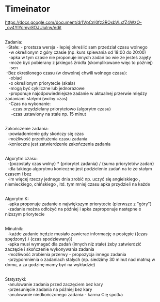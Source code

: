# Timeinator

https://docs.google.com/document/d/1VpCnl0fz3ROxbVLxfZ4WzO-_ov4YlYcmyr8OJUiuIrw/edit <br><br>

Zadania:<br>
  &nbsp;-Stałe: - prostsza wersja - lepiej określić sam przedział czasu wolnego<br>
    &nbsp;&nbsp;&nbsp;-w określonym z góry czasie (np. kurs śpiewania od 18:00 do 20:00)<br>
    &nbsp;&nbsp;&nbsp;-apka w tym czasie nie proponuje innych zadań bo wie że jesteś zajęty<br>
    &nbsp;&nbsp;&nbsp;-może być pobierany z jakiegoś źródła (skomplikowane więc to później)<br>
    &nbsp;&nbsp;&nbsp;-sen<br>
  &nbsp;-Bez określonego czasu (w dowolnej chwili wolnego czasu):<br>
    &nbsp;&nbsp;&nbsp;-obiad<br>
    &nbsp;&nbsp;&nbsp;-o określonym priorytecie (skala)<br>
    &nbsp;&nbsp;&nbsp;-mogą być cykliczne lub jednorazowe<br>
    &nbsp;&nbsp;&nbsp;-proponuje najodpowiedniejsze zadanie w aktualnej przerwie między zadaniami stałymi (wolny czas)<br>
    &nbsp;&nbsp;&nbsp;-Czas na wykonanie:<br>
      &nbsp;&nbsp;&nbsp;&nbsp;&nbsp;-czas przydzielany priorytetowo (algorytm czasu)<br>
      &nbsp;&nbsp;&nbsp;&nbsp;&nbsp;-czas ustawiony na stałe np. 15 minut<br><br>

Zakończenie zadania:<br>
  &nbsp;&nbsp;-powiadomienie gdy skończy się czas<br>
  &nbsp;&nbsp;-możliwość przedłużenia czasu zadania<br>
  &nbsp;&nbsp;-konieczne jest zatwierdzenie zakończenia zadania<br><br>
   
Algorytm czasu:<br>
  &nbsp;&nbsp;-{pozostały czas wolny} * {priorytet zadania} / {suma priorytetów zadań}<br>
  &nbsp;&nbsp;-dla takiego algorytmu konieczne jest podzielenie zadań na te ze stałym czasem i bez<br>
  &nbsp;&nbsp;-im więcej rzeczy jednego dnia zrobić np. uczyć się angielskiego , niemieckiego, chińskiego , itd. tym mniej czasu apka przydzieli na każde<br><br>
  
Algorytm K:<br>
  &nbsp;&nbsp;-apka proponuje zadanie o największym priorytecie (pierwsze z "góry")<br>
  &nbsp;&nbsp;-zadanie można odłożyć na później i apka zaproponuje następne o niższym priorytecie<br><br>
    
Minutnik:<br>
  &nbsp;&nbsp;-każde zadanie będzie musiało zawierać informację o postępie ({czas spędzony} / {czas spodziewany})<br>
  &nbsp;&nbsp;-apka musi wymagać dla zadań (innych niż stałe) żeby zatwierdzić zaczęcie i skończenie wykonywania zadania<br>
  &nbsp;&nbsp;-możliwość zrobienia przerwy - propozycja innego zadania<br>
  &nbsp;&nbsp;-przypomnienia o zadaniach stałych (np. siedzimy 30 minut nad matmą w domu, a za godzinę mamy być na wykładzie)<br><br>
  
Statystyki:<br>
  &nbsp;&nbsp;-anulowanie zadania przed zaczęciem bez kary<br>
  &nbsp;&nbsp;-przesunięcie zadania na później bez kary<br>
  &nbsp;&nbsp;-anulowanie niedkończonego zadania - karma Cię spotka<br>